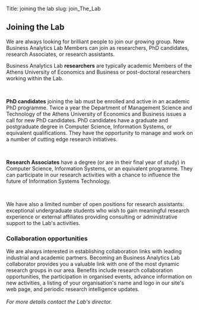 Title: joining the lab
slug: join_The_Lab

<div class="panel panel-default">
  <div class="panel-heading">
    <h2>Joining the Lab</h2>
  </div>
  <div class="panel-body">
    <p>We are always looking for brilliant people to join our growing group.
    New Business Analytics Lab Members can join as researchers, PhD candidates, research Associates, or research assistants.</p>
    <p>Business Analytics Lab <b>researchers</b> are typically academic Members of the Athens University of Economics and Business or post-doctoral researchers
    working within the Lab.</p>
    </br>
   <p><b>PhD candidates</b> joining the lab must be enrolled and active in an academic PhD programme. Twice a year the Department of Management
    Science and Technology of the Athens University of Economics and Business issues a call for new PhD candidates.
    PhD candidates have a graduate and postgraduate degree in Computer Science, Information Systems, or equivalent qualifications.
    They have the opportunity to manage and work on a number of cutting edge research initiatives.</p>
    </br>
    <p><b>Research Associates</b> have a degree (or are in their final year of study) in Computer Science, Information Systems, or an equivalent
    programme. They can participate in our research activities with a chance to influence the future of Information Systems Technology.</p>
    </br>
    <p>We have also a limited number of open positions for research assistants: exceptional undergraduate students who wish to gain
    meaningful research experience or external affiliates providing consulting or administrative support to the Lab's activities.</p>
  </div>
</div>

<div class="panel panel-default">
  <div class="panel-heading" id="px2">
    <h3> Collaboration opportunities</h3>
  </div>
  <div class="panel-body">
     <p>We are always interested in establishing collaboration links with leading industrial and academic partners.
     Becoming an Business Analytics Lab collaborator provides you a valuable link with one of the most dynamic research groups in our area.
     Benefits include research collaboration opportunities, the participation in organised events, advance information on new activities,
     a listing of your organisation's name and logo in our site's web page, and periodic research intelligence updates.<br>
    </br>
    <i>For more details contact the Lab's director.</i>	 
  </div>
</div>

</br>
